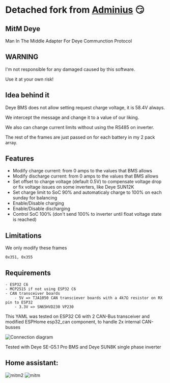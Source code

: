 # Detached fork from [Adminius](https://github.com/Adminius) 😏

## MitM Deye
Man In The Middle Adapter For Deye Communction Protocol

## WARNING
I'm not responsible for any damaged caused by this software.

Use it at your own risk!

## Idea behind it
Deye BMS does not allow setting request charge voltage, it is 58.4V always.

We intercept the message and change it to a value of our liking.

We also can change current limits without using the RS485 on inverter.

The rest of the frames are just passed on for each battery in my 2 pack array.

## Features
- Modify charge current: from 0 amps to the values that BMS allows
- Modify discharge current: from 0 amps to the values that BMS allows
- Set offset to charge voltage (default 0.5V) to compensate voltage drop or fix voltage issues on some inverters, like Deye SUN12K
- Set charge limit to SoC 90% and automaticaly charge to 100% on each sunday for balancing
- Enable/Disable charging
- Enable/Disable discharging
- Control SoC 100% (don't send 100% to inverter until float voltage state is reached)

## Limitations
We only modify these frames

    0x351, 0x355
    
## Requirements 
    - ESP32 C6
    - MCP2515 if not using ESP32 C6
    - CAN transceiver boards
        - 5V => TJA1050 CAN transciever boards with a 4k7Ω resistor on RX pin to ESP32
        - 3.3V => SN65HVD230 VP230 
        
This YAML was tested on ESP32 C6 with 2 CAN-Bus transceiver and modified ESPHome esp32_can component, to handle 2x internal CAN-busses

![Connection diagram](connection.png "Connection diagram")

Tested with Deye SE-G5.1 Pro BMS and Deye SUN8K single phase inverter

## Home assistant:
![mitm2](https://i.imgur.com/rx5Eb2X.png)
![mitm](https://i.imgur.com/EDk8vfV.png)
